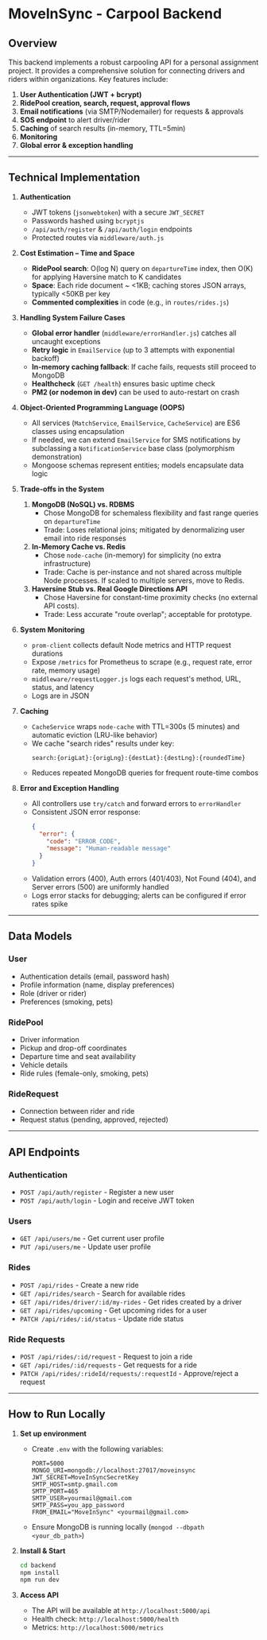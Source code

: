 # MovelnSync - Carpool Backend

## Overview
This backend implements a robust carpooling API for a personal assignment project. It provides a comprehensive solution for connecting drivers and riders within organizations. Key features include:

1. **User Authentication (JWT + bcrypt)**
2. **RidePool creation, search, request, approval flows**
3. **Email notifications** (via SMTP/Nodemailer) for requests & approvals
4. **SOS endpoint** to alert driver/rider
5. **Caching** of search results (in-memory, TTL=5min)
6. **Monitoring**
7. **Global error & exception handling**

---

## Technical Implementation

1. **Authentication**  
   - JWT tokens (`jsonwebtoken`) with a secure `JWT_SECRET`  
   - Passwords hashed using `bcryptjs`  
   - `/api/auth/register` & `/api/auth/login` endpoints  
   - Protected routes via `middleware/auth.js`  

2. **Cost Estimation – Time and Space**  
   - **RidePool search**: O(log N) query on `departureTime` index, then O(K) for applying Haversine match to K candidates  
   - **Space**: Each ride document ~ <1KB; caching stores JSON arrays, typically <50KB per key  
   - **Commented complexities** in code (e.g., in `routes/rides.js`)  

3. **Handling System Failure Cases**  
   - **Global error handler** (`middleware/errorHandler.js`) catches all uncaught exceptions  
   - **Retry logic** in `EmailService` (up to 3 attempts with exponential backoff)  
   - **In-memory caching fallback**: If cache fails, requests still proceed to MongoDB  
   - **Healthcheck** (`GET /health`) ensures basic uptime check  
   - **PM2 (or nodemon in dev)** can be used to auto-restart on crash  

4. **Object-Oriented Programming Language (OOPS)**  
   - All services (`MatchService`, `EmailService`, `CacheService`) are ES6 classes using encapsulation  
   - If needed, we can extend `EmailService` for SMS notifications by subclassing a `NotificationService` base class (polymorphism demonstration)  
   - Mongoose schemas represent entities; models encapsulate data logic  

5. **Trade-offs in the System**  
   1. **MongoDB (NoSQL) vs. RDBMS**  
      - Chose MongoDB for schemaless flexibility and fast range queries on `departureTime`  
      - Trade: Loses relational joins; mitigated by denormalizing user email into ride responses  
   2. **In-Memory Cache vs. Redis**  
      - Chose `node-cache` (in-memory) for simplicity (no extra infrastructure)  
      - Trade: Cache is per-instance and not shared across multiple Node processes. If scaled to multiple servers, move to Redis.  
   3. **Haversine Stub vs. Real Google Directions API**  
      - Chose Haversine for constant-time proximity checks (no external API costs).  
      - Trade: Less accurate "route overlap"; acceptable for prototype.  

6. **System Monitoring**  
   - `prom-client` collects default Node metrics and HTTP request durations  
   - Expose `/metrics` for Prometheus to scrape (e.g., request rate, error rate, memory usage)  
   - `middleware/requestLogger.js` logs each request's method, URL, status, and latency
   - Logs are in JSON

7. **Caching**  
   - `CacheService` wraps `node-cache` with TTL=300s (5 minutes) and automatic eviction (LRU-like behavior)  
   - We cache "search rides" results under key:  
     ```
     search:{origLat}:{origLng}:{destLat}:{destLng}:{roundedTime}
     ```  
   - Reduces repeated MongoDB queries for frequent route-time combos  

8. **Error and Exception Handling**  
   - All controllers use `try/catch` and forward errors to `errorHandler`  
   - Consistent JSON error response:  
     ```json
     {
       "error": {
         "code": "ERROR_CODE",
         "message": "Human-readable message"
       }
     }
     ```  
   - Validation errors (400), Auth errors (401/403), Not Found (404), and Server errors (500) are uniformly handled  
   - Logs error stacks for debugging; alerts can be configured if error rates spike  

---

## Data Models

### User
- Authentication details (email, password hash)
- Profile information (name, display preferences)
- Role (driver or rider)
- Preferences (smoking, pets)

### RidePool
- Driver information
- Pickup and drop-off coordinates
- Departure time and seat availability
- Vehicle details
- Ride rules (female-only, smoking, pets)

### RideRequest
- Connection between rider and ride
- Request status (pending, approved, rejected)

---

## API Endpoints

### Authentication
- `POST /api/auth/register` - Register a new user
- `POST /api/auth/login` - Login and receive JWT token

### Users
- `GET /api/users/me` - Get current user profile
- `PUT /api/users/me` - Update user profile

### Rides
- `POST /api/rides` - Create a new ride
- `GET /api/rides/search` - Search for available rides
- `GET /api/rides/driver/:id/my-rides` - Get rides created by a driver
- `GET /api/rides/upcoming` - Get upcoming rides for a user
- `PATCH /api/rides/:id/status` - Update ride status

### Ride Requests
- `POST /api/rides/:id/request` - Request to join a ride
- `GET /api/rides/:id/requests` - Get requests for a ride
- `PATCH /api/rides/:rideId/requests/:requestId` - Approve/reject a request

---

## How to Run Locally

1. **Set up environment**  
   - Create `.env` with the following variables:
     ```
     PORT=5000
     MONGO_URI=mongodb://localhost:27017/moveinsync
     JWT_SECRET=MoveInSyncSecretKey
     SMTP_HOST=smtp.gmail.com
     SMTP_PORT=465
     SMTP_USER=yourmail@gmail.com
     SMTP_PASS=you_app_password
     FROM_EMAIL="MoveInSync" <yourmail@gmail.com>
     ```
   - Ensure MongoDB is running locally (`mongod --dbpath <your_db_path>`)  

2. **Install & Start**  
   ```bash
   cd backend
   npm install
   npm run dev
   ```

3. **Access API**
   - The API will be available at `http://localhost:5000/api`
   - Health check: `http://localhost:5000/health`
   - Metrics: `http://localhost:5000/metrics`
